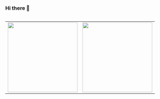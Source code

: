 ### Hi there 👋

<a  href="https://github.com/anuraghazra/github-readme-stats">
  <table align="left">
  <tr>
    <td><img height="220" src="https://github-readme-stats.vercel.app/api/top-langs/?username=furuyad" /></td>
    <td><img height="220" src="https://github-readme-stats.vercel.app/api?username=furuyad&count_private=true&show_icons=true" /></td>
  </tr>
  </table>
</a>


<!--
**furuyad/furuyad** is a ✨ _special_ ✨ repository because its `README.md` (this file) appears on your GitHub profile.

Here are some ideas to get you started:

- 🔭 I’m currently working on ...
- 🌱 I’m currently learning ...
- 👯 I’m looking to collaborate on ...
- 🤔 I’m looking for help with ...
- 💬 Ask me about ...
- 📫 How to reach me: ...
- 😄 Pronouns: ...
- ⚡ Fun fact: ...
-->
